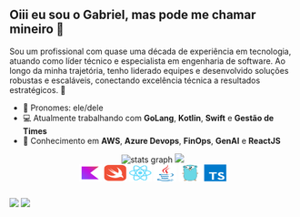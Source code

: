 ## Oiii eu sou o Gabriel, mas pode me chamar mineiro 👋

Sou um profissional com quase uma década de experiência em tecnologia, atuando como líder técnico e especialista em engenharia de software. Ao longo da minha trajetória, tenho liderado equipes e desenvolvido soluções robustas e escaláveis, conectando excelência técnica a resultados estratégicos.  🚀
- 🙂 Pronomes: ele/dele
- 💻 Atualmente trabalhando com **GoLang**, **Kotlin**, **Swift** e **Gestão de Times**
- 📍 Conhecimento em **AWS**, **Azure Devops**, **FinOps**, **GenAI** e **ReactJS**
<div align="center">
  <img src="https://github-readme-stats-sigma-five.vercel.app/api?username=gabrielsdlb&count_private=true&include_all_commits=true&theme=vision-friendly-dark&hide_border=false" height="150" alt="stats graph" />
  <img src="https://github-readme-stats-sigma-five.vercel.app/api/top-l/>

###
<div style="display: inline_block"><br>
  <img align="center" alt="g-Jupyter" height="30" width="40" src="https://raw.githubusercontent.com/devicons/devicon/master/icons/kotlin/kotlin-original.svg">
  <img align="center" alt="g-Js" height="30" width="40" src="https://raw.githubusercontent.com/devicons/devicon/master/icons/swift/swift-original.svg">
  <img align="center" alt="g-React" height="30" width="40" src="https://raw.githubusercontent.com/devicons/devicon/master/icons/react/react-original.svg">
  <img align="center" alt="Isa-HTML" height="30" width="40" src="https://raw.githubusercontent.com/devicons/devicon/master/icons/java/java-original.svg">
  <img align="center" alt="g-Python" height="30" width="40" src="https://raw.githubusercontent.com/devicons/devicon/master/icons/go/go-original.svg">
  <img align="center" alt="g-GoLang" height="30" width="40" src="https://raw.githubusercontent.com/devicons/devicon/master/icons/typescript/typescript-original.svg">
</div>

  
  ##
 
<div> 
  <a href = "mailto:gabrieltech812@gmail.com"><img src="https://img.shields.io/badge/-Gmail-%23333?style=for-the-badge&logo=gmail&logoColor=white" target="_blank"></a>
  <a href="https://www.linkedin.com/in/tech-manager/" target="_blank"><img src="https://img.shields.io/badge/-LinkedIn-%230077B5?style=for-the-badge&logo=linkedin&logoColor=white" target="_blank"></a> 
  
</div>
